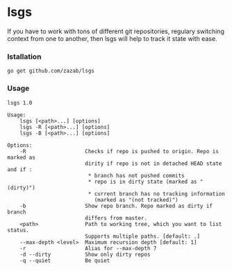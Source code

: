 # lsgs
If you have to work with tons of different git repositories, regulary switching
context from one to another, then lsgs will help to track it state with ease.

### Istallation
`go get github.com/zazab/lsgs`

### Usage
```
lsgs 1.0

Usage:
    lsgs [<path>...] [options]
    lsgs -R [<path>...] [options]
    lsgs -B [<path>...] [options]

Options:
    -R                   Checks if repo is pushed to origin. Repo is marked as
                         dirity if repo is not in detached HEAD state and if :
                          * branch has not pushed commits
                          * repo is in dirty state (marked as "(dirty)")
                          * current branch has no tracking information
                            (marked as "(not tracked)")
    -b                   Show repo branch. Repo marked as dirty if branch
                         differs from master.
    <path>               Path to working tree, which you want to list status.
                         Supports multiple paths. [default: .]
    --max-depth <level>  Maximum recursion depth [default: 1]
    -r                   Alias for --max-depth 7
    -d --dirty           Show only dirty repos
    -q --quiet           Be quiet
```
